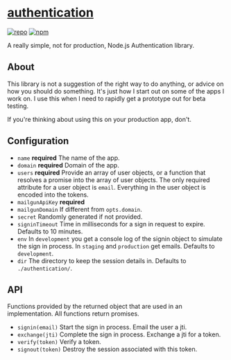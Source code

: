 # [authentication](https://github.com/ryanburnette/authentication)

[![repo](https://img.shields.io/badge/repository-Github-black.svg?style=flat-square)](https://github.com/ryanburnette/authentication)
[![npm](https://img.shields.io/badge/package-NPM-green.svg?style=flat-square)](https://www.npmjs.com/package/@ryanburnette/authentication)

A really simple, not for production, Node.js Authentication library.

## About

This library is not a suggestion of the right way to do anything, or advice on
how you should do something. It's just how I start out on some of the apps I
work on. I use this when I need to rapidly get a prototype out for beta testing.

If you're thinking about using this on your production app, don't.

## Configuration

- `name` **required** The name of the app.
- `domain` **required** Domain of the app.
- `users` **required** Provide an array of user objects, or a function that
  resolves a promise into the array of user objects. The only required attribute
  for a user object is `email`. Everything in the user object is encoded into
  the tokens.
- `mailgunApiKey` **required**
- `mailgunDomain` If different from `opts.domain`.
- `secret` Randomly generated if not provided.
- `signinTimeout` Time in milliseconds for a sign in request to expire. Defaults
  to 10 minutes.
- `env` In `development` you get a console log of the signin object to simulate
  the sign in process. In `staging` and `production` get emails. Defaults to
  `development`.
- `dir` The directory to keep the session details in. Defaults to
  `./authentication/`.

## API

Functions provided by the returned object that are used in an implementation.
All functions return promises.

- `signin(email)` Start the sign in process. Email the user a jti.
- `exchange(jti)` Complete the sign in process. Exchange a jti for a token.
- `verify(token)` Verify a token.
- `signout(token)` Destroy the session associated with this token.
